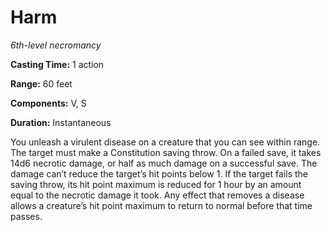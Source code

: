 <title>Harm</title>

# Harm

_6th-level necromancy_

**Casting Time:** 1 action

**Range:** 60 feet

**Components:** V, S

**Duration:** Instantaneous

You unleash a virulent disease on a creature
that you can see within range. The target
must make a Constitution saving throw. On a
failed save, it takes 14d6 necrotic damage,
or half as much damage on a successful save.
The damage can’t reduce the target’s hit
points below 1. If the target fails the
saving throw, its hit point maximum is
reduced for 1 hour by an amount equal to the
necrotic damage it took. Any effect that
removes a disease allows a creature’s hit
point maximum to return to normal before that
time passes.




